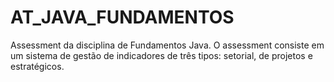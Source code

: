 # AT_JAVA_FUNDAMENTOS

Assessment da disciplina de Fundamentos Java. O assessment consiste em um sistema de gestão de indicadores de três tipos: setorial, de projetos e estratégicos.
